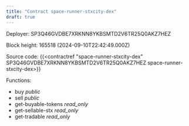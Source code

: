 ```yaml
---
title: "Contract space-runner-stxcity-dex"
draft: true
---
```

Deployer: SP3Q46GVDBE7XRKNN8YKBSMTD2V6TR25Q0AKZ7HEZ


 



Block height: 165518 (2024-09-10T22:42:49.000Z)

Source code: {{<contractref "space-runner-stxcity-dex" SP3Q46GVDBE7XRKNN8YKBSMTD2V6TR25Q0AKZ7HEZ space-runner-stxcity-dex>}}

Functions:

* buy _public_
* sell _public_
* get-buyable-tokens _read_only_
* get-sellable-stx _read_only_
* get-tradable _read_only_
